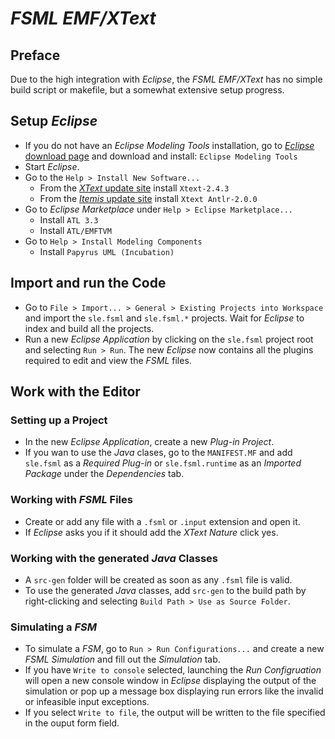 # *FSML EMF/XText*
## Preface
Due to the high integration with *Eclipse*, the *FSML EMF/XText* has no simple build script or makefile, but a somewhat extensive setup progress.  
## Setup *Eclipse*
* If you do not have an *Eclipse Modeling Tools* installation, go to [*Eclipse* download page](http://www.eclipse.org/downloads/) and download and install: `Eclipse Modeling Tools`
* Start *Eclipse*.
* Go to the `Help > Install New Software...`
  * From the [*XText* update site](http://download.eclipse.org/modeling/tmf/xtext/updates/composite/releases/) install `Xtext-2.4.3`
  * From the [*Itemis* update site](http://download.itemis.de/updates/) install `Xtext Antlr-2.0.0`
* Go to *Eclipse Marketplace* under `Help > Eclipse Marketplace...`
  * Install `ATL 3.3` 
  * Install `ATL/EMFTVM`
* Go to `Help > Install Modeling Components`
  * Install `Papyrus UML (Incubation)`

## Import and run the Code
* Go to `File > Import... > General > Existing Projects into Workspace` and import the `sle.fsml` and `sle.fsml.*` projects. Wait for *Eclipse* to index and build all the projects.  
* Run a new *Eclipse Application* by clicking on the `sle.fsml` project root and selecting `Run > Run`. The new *Eclipse* now contains all the plugins required to edit and view the *FSML* files.  


## Work with the Editor
### Setting up a Project
* In the new *Eclipse Application*, create a new *Plug-in Project*.
* If you wan to use the *Java* clases, go to the `MANIFEST.MF` and add `sle.fsml` as a *Required Plug-in* or `sle.fsml.runtime` as an *Imported Package* under the *Dependencies* tab.

### Working with *FSML* Files
* Create or add any file with a `.fsml` or `.input` extension and open it. 
* If *Eclipse* asks you if it should add the *XText Nature* click yes.

### Working with the generated *Java* Classes
* A `src-gen` folder will be created as soon as any `.fsml` file is valid. 
* To use the generated *Java* classes, add `src-gen` to the build path by right-clicking and selecting `Build Path > Use as Source Folder`. 

### Simulating a *FSM*
* To simulate a *FSM*, go to `Run > Run Configurations...` and create a new *FSML Simulation* and fill out the *Simulation* tab.
* If you have `Write to console` selected, launching the *Run Configruation* will open a new console window in *Eclipse* displaying the output of the simulation or pop up a message box displaying run errors like the invalid or infeasible input exceptions.
* If you select `Write to file`, the output will be written to the file specified in the ouput form field.  
